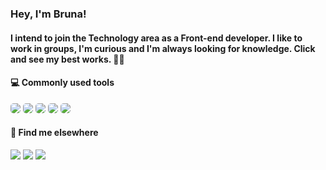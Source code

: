 ### Hey, I'm Bruna!

<div align="left">
  <a href="https://github.com/BruCamps"></a>
</div>
  
  #### I intend to join the Technology area as a Front-end developer. I like to work in groups, I'm curious and I'm always looking for knowledge. Click and see my best works. 🌻✨
  
  
  #### 💻 Commonly used tools
  
  <div style="display: inline_block">
    <img style="border-radius: 5px" src="https://img.shields.io/badge/•-20232A?style=for-the-badge&logo=html5&logoColor=F95A5A">
    <img style="border-radius: 5px"  src="https://img.shields.io/badge/•-20232A?style=for-the-badge&logo=css3&logoColor=3D80D6">
    <img style="border-radius: 5px" src="https://img.shields.io/badge/•-20232A?style=for-the-badge&logo=react&logoColor=61DAFB">
    <img style="border-radius: 5px" src="https://img.shields.io/badge/•-20232A?style=for-the-badge&logo=node.js&logoColor=1BCA72">
    <img style="border-radius: 5px" src="https://img.shields.io/badge/•-20232A?style=for-the-badge&logo=javascript&logoColor=F7DF1E">
  </div>

  
  #### 💬 Find me elsewhere
  
  <div>
  <a href="https://www.instagram.com/brucamps_095/" target="_blank"><img src="https://img.shields.io/badge/•-%23E4405F?style=for-the-badge&logo=instagram&logoColor=white" target="_blank"></a>
  <a href="https://discord.gg/f3WwVfXhR4" target="_blank"><img src="https://img.shields.io/badge/•-7271DA?style=for-the-badge&logo=discord&logoColor=white"></a>
  <a href="https://www.linkedin.com/in/bruna-campos-a40418219/" target="_blank"><img src="https://img.shields.io/badge/•-%230077B5?style=for-the-badge&logo=linkedin&logoColor=white" target="_blank"></a> 
  
</div>
